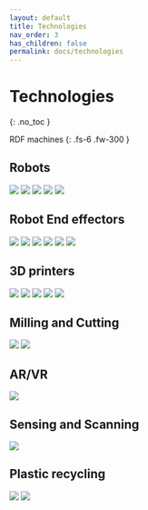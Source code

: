 ```yaml
---
layout: default
title: Technologies
nav_order: 3
has_children: false
permalink: docs/technologies
---
```


# Technologies
{: .no_toc }

RDF machines 
{: .fs-6 .fw-300 }


<script src="https://cdnjs.cloudflare.com/ajax/libs/web-animations/2.3.2/web-animations.min.js"></script>
<script src="https://cdn.jsdelivr.net/gh/haltu/muuri@0.9.3/dist/muuri.min.js"></script>
<script>
    var grid = new Muuri('.grid');
</script>

## Robots  
[![](../../assets/images/kr10.jpg)](technologies/kr10)
[![](../../assets/images/kr30.jpg)](technologies/kr30)
[![](../../assets/images/ur10e.jpg)](technologies/ur10e)
[![](../../assets/images/ur16e.jpg)](technologies/ur16e)
[![](../../assets/images/xarm.png)](technologies/xarm6)

## Robot End effectors

[![](../../assets/images/mdph2.jpg)](technologies/mdph2)
[![](../../assets/images/mdpe10.jpg)](technologies/mdpe10)
[![](../../assets/images/rgripper.jpg)](technologies/rgripper)
[![](../../assets/images/router.jpg)](technologies/router)
[![](../../assets/images/clay.jpg)](technologies/clay)
[![](../../assets/images/concrete.jpg)](technologies/concrete)

## 3D printers

[![](../../assets/images/prusa3.jpg)](technologies/prusa3)
[![](../../assets/images/formlab2.jpg)](technologies/formlab2)
[![](../../assets/images/markforged.jpg)](technologies/markforged)
[![](../../assets/images/vcore50.jpg)](technologies/vcore50)
[![](../../assets/images/bioprinter.jpg)](technologies/bioprinter)

## Milling and Cutting

[![](../../assets/images/bantam.png)](technologies/bantamcnc)
[![](../../assets/images/leadcnc.png)](technologies/leadcnc)


## AR/VR

[![](../../assets/images/markforged.jpg)](technologies/markforged)

## Sensing and Scanning
[![](../../assets/images/markforged.jpg)](technologies/markforged)

## Plastic recycling

[![](../../assets/images/markforged.jpg)](technologies/markforged)
[![](../../assets/images/markforged.jpg)](technologies/markforged)
